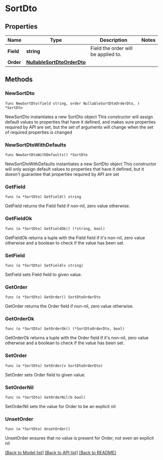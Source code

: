 # SortDto

## Properties

Name | Type | Description | Notes
------------ | ------------- | ------------- | -------------
**Field** | **string** | Field the order will be applied to. | 
**Order** | [**NullableSortDtoOrderDto**](SortDtoOrderDto.md) |  | 

## Methods

### NewSortDto

`func NewSortDto(field string, order NullableSortDtoOrderDto, ) *SortDto`

NewSortDto instantiates a new SortDto object
This constructor will assign default values to properties that have it defined,
and makes sure properties required by API are set, but the set of arguments
will change when the set of required properties is changed

### NewSortDtoWithDefaults

`func NewSortDtoWithDefaults() *SortDto`

NewSortDtoWithDefaults instantiates a new SortDto object
This constructor will only assign default values to properties that have it defined,
but it doesn't guarantee that properties required by API are set

### GetField

`func (o *SortDto) GetField() string`

GetField returns the Field field if non-nil, zero value otherwise.

### GetFieldOk

`func (o *SortDto) GetFieldOk() (*string, bool)`

GetFieldOk returns a tuple with the Field field if it's non-nil, zero value otherwise
and a boolean to check if the value has been set.

### SetField

`func (o *SortDto) SetField(v string)`

SetField sets Field field to given value.


### GetOrder

`func (o *SortDto) GetOrder() SortDtoOrderDto`

GetOrder returns the Order field if non-nil, zero value otherwise.

### GetOrderOk

`func (o *SortDto) GetOrderOk() (*SortDtoOrderDto, bool)`

GetOrderOk returns a tuple with the Order field if it's non-nil, zero value otherwise
and a boolean to check if the value has been set.

### SetOrder

`func (o *SortDto) SetOrder(v SortDtoOrderDto)`

SetOrder sets Order field to given value.


### SetOrderNil

`func (o *SortDto) SetOrderNil(b bool)`

 SetOrderNil sets the value for Order to be an explicit nil

### UnsetOrder
`func (o *SortDto) UnsetOrder()`

UnsetOrder ensures that no value is present for Order, not even an explicit nil

[[Back to Model list]](../README.md#documentation-for-models) [[Back to API list]](../README.md#documentation-for-api-endpoints) [[Back to README]](../README.md)


